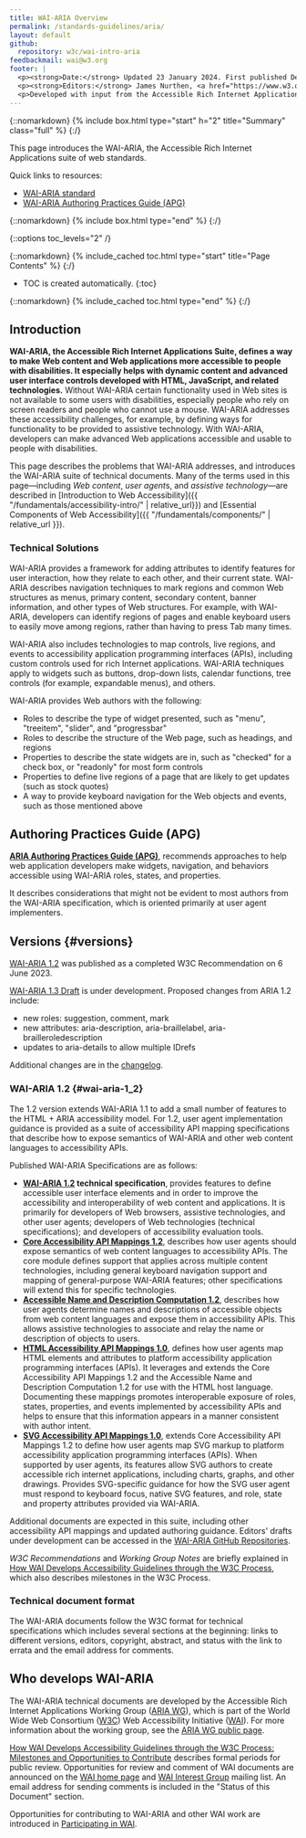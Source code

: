```yaml
---
title: WAI-ARIA Overview
permalink: /standards-guidelines/aria/
layout: default
github:
  repository: w3c/wai-intro-aria
feedbackmail: wai@w3.org
footer: |
  <p><strong>Date:</strong> Updated 23 January 2024. First published December 2006.</p>
  <p><strong>Editors:</strong> James Nurthen, <a href="https://www.w3.org/People/cooper/">Michael Cooper</a>, <a href="https://www.w3.org/People/shawn/">Shawn Lawton Henry</a>.</p>
  <p>Developed with input from the Accessible Rich Internet Applications Working Group (<a href="https://www.w3.org/WAI/ARIA/">ARIA WG</a>) and the Education and Outreach Working Group (<a href="https://www.w3.org/WAI/EO/">EOWG</a>).</p>
---
```


{::nomarkdown}
{% include box.html type="start" h="2" title="Summary" class="full" %}
{:/}

This page introduces the WAI-ARIA, the Accessible Rich Internet Applications suite of web standards.

Quick links to resources:
* [WAI-ARIA standard](/TR/wai-aria/)
* [WAI-ARIA Authoring Practices Guide (APG)](/WAI/ARIA/apg)
<!-- * [FAQ](/WAI/ARIA/faq) - including [What is the current status of WAI-ARIA development?](/WAI/ARIA/faq#update) -->

{::nomarkdown}
{% include box.html type="end" %}
{:/}

{::options toc_levels="2" /}

{::nomarkdown}
{% include_cached toc.html type="start" title="Page Contents" %}
{:/}

-   TOC is created automatically.
{:toc}

{::nomarkdown}
{% include_cached toc.html type="end" %}
{:/}

## Introduction

**WAI-ARIA, the Accessible Rich Internet Applications Suite, defines a
way to make Web content and Web applications more accessible to people
with disabilities. It especially helps with dynamic content and advanced
user interface controls developed with HTML, JavaScript, and
related technologies.** Without WAI-ARIA certain functionality used in Web
sites is not available to some users with disabilities, especially
people who rely on screen readers and people who cannot use a mouse.
WAI-ARIA addresses these accessibility challenges, for example, by
defining ways for functionality to be provided to assistive
technology. With WAI-ARIA, developers can make advanced Web applications
accessible and usable to people with disabilities.

This page describes the problems that WAI-ARIA addresses, and introduces
the WAI-ARIA suite of technical documents. Many of the terms used in
this page—including *Web content*, *user agent*s, and *assistive
technology*—are described in [Introduction to Web
Accessibility]({{ "/fundamentals/accessibility-intro/" | relative_url}}) and [Essential Components
of Web Accessibility]({{ "/fundamentals/components/" | relative_url }}).

### Technical Solutions

WAI-ARIA provides a framework for adding attributes
to identify features for user interaction, how they relate to each
other, and their current state. WAI-ARIA describes navigation
techniques to mark regions and common Web structures as menus, primary
content, secondary content, banner information, and other types of Web
structures. For example, with WAI-ARIA, developers can identify regions
of pages and enable keyboard users to easily move among regions, rather
than having to press Tab many times.

WAI-ARIA also includes technologies to map controls, live regions,
and events to accessibility application programming interfaces (APIs),
including custom controls used for rich Internet applications. WAI-ARIA
techniques apply to widgets such as buttons, drop-down lists, calendar
functions, tree controls (for example, expandable menus), and others.

WAI-ARIA provides Web authors with the following:

-   Roles to describe the type of widget presented, such as "menu",
    "treeitem", "slider", and "progressbar"
-   Roles to describe the structure of the Web page, such as headings,
    and regions
-   Properties to describe the state widgets are in, such as "checked"
    for a check box, or "readonly" for most form controls
-   Properties to define live regions of a page that are likely to get
    updates (such as stock quotes)
-   A way to provide keyboard navigation for the Web objects and events,
    such as those mentioned above

## Authoring Practices Guide (APG)

**[ARIA Authoring Practices Guide (APG)](/WAI/ARIA/apg)**, recommends approaches to help web application developers make widgets, navigation, and behaviors accessible using WAI-ARIA roles, states, and properties.

It describes considerations that might not be evident to most authors from the WAI-ARIA specification, which is oriented primarily at user agent implementers.

## Versions {#versions}

[WAI-ARIA 1.2](/TR/wai-aria-1.2/) was published as a completed W3C 
Recommendation on 6 June 2023.

[WAI-ARIA 1.3 Draft](/TR/wai-aria-1.3/) is under development. Proposed changes from ARIA 1.2 include:
* new roles: suggestion, comment, mark
* new attributes: aria-description, aria-braillelabel, aria-brailleroledescription
* updates to aria-details to allow multiple IDrefs

Additional changes are in the [changelog](https://www.w3.org/TR/wai-aria-1.3/#changelog).

### WAI-ARIA 1.2 {#wai-aria-1_2}

The 1.2 version extends WAI-ARIA 1.1 to add a small number of
features to the HTML + ARIA accessibility model. For 1.2, user 
agent implementation guidance is provided as a suite of accessibility 
API mapping specifications that describe how to expose semantics of 
WAI-ARIA and other web content languages to accessibility APIs.

Published WAI-ARIA Specifications are as follows:

-   **[WAI-ARIA 1.2](/TR/wai-aria-1.2/) technical specification**,
    provides features to define accessible user interface elements and
    in order to improve the accessibility and interoperability of web
    content and applications. It is primarily for developers of Web
    browsers, assistive technologies, and other user agents; developers
    of Web technologies (technical specifications); and developers of
    accessibility evaluation tools.
-   **[Core Accessibility API Mappings 1.2](/TR/core-aam-1.2/)**,
    describes how user agents should expose semantics of web content
    languages to accessibility APIs. The core module defines support
    that applies across multiple content technologies, including general
    keyboard navigation support and mapping of general-purpose WAI-ARIA
    features; other specifications will extend this for specific
    technologies.
-   **[Accessible Name and Description Computation 1.2](/TR/accname-1.2/)**, 
    describes how user agents determine
    names and descriptions of accessible objects from web content
    languages and expose them in accessibility APIs. This allows
    assistive technologies to associate and relay the name or
    description of objects to users.
-   **[HTML Accessibility API Mappings 1.0](/TR/html-aam-1.0/)**,
    defines how user agents map HTML elements and attributes to 
    platform accessibility application programming interfaces (APIs). 
    It leverages and extends the Core Accessibility API Mappings 1.2 and 
    the Accessible Name and Description Computation 1.2 for use with the 
    HTML host language. Documenting these mappings promotes interoperable 
    exposure of roles, states, properties, and events implemented by 
    accessibility APIs and helps to ensure that this information appears 
    in a manner consistent with author intent.
-   **[SVG Accessibility API Mappings 1.0](/TR/svg-aam-1.0/)**, extends
    Core Accessibility API Mappings 1.2 to define how user agents map
    SVG markup to platform accessibility application programming
    interfaces (APIs). When supported by user agents, its features allow
    SVG authors to create accessible rich internet applications,
    including charts, graphs, and other drawings. Provides SVG-specific
    guidance for how the SVG user agent must respond to keyboard focus,
    native SVG features, and role, state and property attributes
    provided via WAI-ARIA.

Additional documents are expected in this suite, including other
accessibility API mappings and updated authoring guidance. Editors'
drafts under development can be accessed in the [WAI-ARIA GitHub
Repositories](https://www.w3.org/groups/wg/aria/tools).

*W3C Recommendations* and *Working Group Notes* are briefly explained in
[How WAI Develops Accessibility Guidelines through the W3C
Process](/WAI/intro/w3c-process), which also describes milestones in the
W3C Process.

### Technical document format

The WAI-ARIA documents follow the W3C format for technical
specifications which includes several sections at the beginning: links
to different versions, editors, copyright, abstract, and status with the
link to errata and the email address for comments.

## Who develops WAI-ARIA

The WAI-ARIA technical documents are developed by the Accessible Rich
Internet Applications Working Group ([ARIA WG](/WAI/ARIA/)), which is
part of the World Wide Web Consortium ([W3C](/)) Web Accessibility
Initiative ([WAI](/WAI/)). For more information about the working group,
see the [ARIA WG public page](/WAI/ARIA/).

[How WAI Develops Accessibility Guidelines through the W3C Process:
Milestones and Opportunities to Contribute](/WAI/intro/w3c-process)
describes formal periods for public review. Opportunities for review and
comment of WAI documents are announced on the [WAI home page](/WAI/) and
[WAI Interest Group](/WAI/IG/) mailing list. An email address for
sending comments is included in the "Status of this Document" section.

Opportunities for contributing to WAI-ARIA and other WAI work are
introduced in [Participating in WAI](/WAI/participation).
